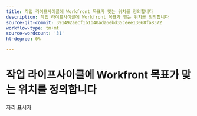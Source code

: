 ```yaml
---
title: 작업 라이프사이클에 Workfront 목표가 맞는 위치를 정의합니다
description: 작업 라이프사이클에 Workfront 목표가 맞는 위치를 정의합니다
source-git-commit: 391492aecf1b1b40ada6ebd35ceee13068fa8372
workflow-type: tm+mt
source-wordcount: '31'
ht-degree: 0%

---
```


# 작업 라이프사이클에 Workfront 목표가 맞는 위치를 정의합니다

자리 표시자
